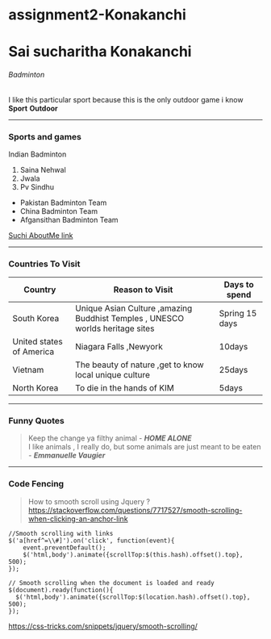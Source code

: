 # assignment2-Konakanchi
# Sai sucharitha Konakanchi
###### Badminton
I like this particular sport because this is the only outdoor game i know <br>
**Sport**  **Outdoor**

---
### Sports and games 
Indian Badminton 
1. Saina Nehwal
2. Jwala 
3. Pv Sindhu

* Pakistan Badminton Team
* China Badminton Team
* Afgansithan Badminton Team  <br>

[Suchi AboutMe link](AboutMe.md) 

---
### Countries To Visit
| Country | Reason to Visit | Days to spend |
| --- | ---| ---|
| South Korea | Unique Asian Culture ,amazing Buddhist Temples , UNESCO worlds heritage sites | Spring 15 days |
| United states of America | Niagara Falls ,Newyork | 10days |
| Vietnam | The beauty of nature ,get to know local unique culture | 25days | 
| North Korea | To die in the hands of KIM | 5days | 

---
### Funny Quotes 
> Keep the change ya filthy animal - ***HOME ALONE*** <br>
> I like animals , I really do, but some animals are just meant to be eaten - ***Emmanuelle Vaugier***

---
### Code Fencing
> How to smooth scroll using Jquery ?
<https://stackoverflow.com/questions/7717527/smooth-scrolling-when-clicking-an-anchor-link>
```
//Smooth scrolling with links
$('a[href^=\\#]').on('click', function(event){     
    event.preventDefault();
    $('html,body').animate({scrollTop:$(this.hash).offset().top}, 500);
});

// Smooth scrolling when the document is loaded and ready
$(document).ready(function(){
  $('html,body').animate({scrollTop:$(location.hash).offset().‌​top}, 500);
});
```
<https://css-tricks.com/snippets/jquery/smooth-scrolling/>